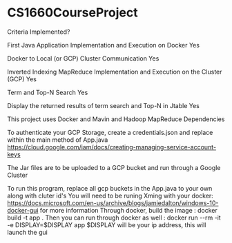 # CS1660CourseProject

Criteria 	Implemented?

First Java Application Implementation and Execution on Docker 	Yes

Docker to Local (or GCP) Cluster Communication 	Yes

Inverted Indexing MapReduce Implementation and Execution on the Cluster (GCP) 	Yes

Term and Top-N Search 	Yes

Display the returned results of term search and Top-N in Jtable   Yes

This project uses Docker and Mavin and Hadoop MapReduce Dependencies

To authenticate your GCP Storage, create a credentials.json and replace within the main method of App.java
https://cloud.google.com/iam/docs/creating-managing-service-account-keys

The Jar files are to be uploaded to a GCP bucket and run through a Google Cluster

To run this program, replace all gcp buckets in the App.java to your own along with cluter id's
You will need to be runing Xming with your docker: https://docs.microsoft.com/en-us/archive/blogs/jamiedalton/windows-10-docker-gui for more information
Through docker, build the image : docker build -t app .
Then you can run through docker as well : docker run --rm -it -e DISPLAY=$DISPLAY app
$DISPLAY will be your ip address, this will launch the gui 
